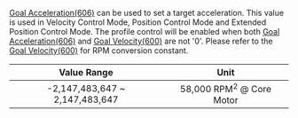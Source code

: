 [Goal Acceleration(606)] can be used to set a target acceleration. This value is used in Velocity Control Mode, Position Control Mode and Extended Position Control Mode. The profile control will be enabled when both [Goal Acceleration(606)] and [Goal Velocity(600)] are not '0'.
Please refer to the [Goal Velocity(600)] for RPM conversion constant.

|Value Range | Unit |
| :---: | :---: |
|-2,147,483,647 ~ 2,147,483,647|58,000 RPM<sup>2</sup> @ Core Motor|

[Goal Acceleration(606)]: #goal-acceleration606
[Goal Velocity(600)]: #goal-velocity600
